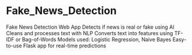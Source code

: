 # Fake_News_Detection
Fake News Detection Web App  Detects if news is real or fake using AI  Cleans and processes text with NLP  Converts text into features using TF-IDF or Bag-of-Words  Models used: Logistic Regression, Naive Bayes  Easy-to-use Flask app for real-time predictions
